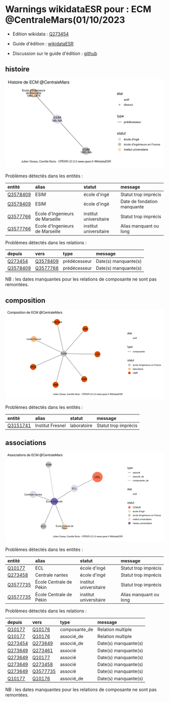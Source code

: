 Warnings wikidataESR pour : ECM @CentraleMars(01/10/2023
================

- Edition wikidata : [Q273454](https://www.wikidata.org/wiki/Q273454)
- Guide d'édition : [wikidataESR](https://github.com/cpesr/wikidataESR/)

- Discussion sur le guide d'édition : [github](https://github.com/cpesr/wikidataESR/issues)



## histoire 

![Graphique non généré](Q273454-histoire.png) 

Problèmes détectés dans les entités :

|entité                                             |alias                           |statut                 |message                     |
|:--------------------------------------------------|:-------------------------------|:----------------------|:---------------------------|
|[Q3578409](https://www.wikidata.org/wiki/Q3578409) |ESIM                            |école d'ingé           |Statut trop imprécis        |
|[Q3578409](https://www.wikidata.org/wiki/Q3578409) |ESIM                            |école d'ingé           |Date de fondation manquante |
|[Q3577766](https://www.wikidata.org/wiki/Q3577766) |Ecole d'Ingenieurs de Marseille |institut universitaire |Statut trop imprécis        |
|[Q3577766](https://www.wikidata.org/wiki/Q3577766) |Ecole d'Ingenieurs de Marseille |institut universitaire |Alias manquant ou long      |

Problèmes détectés dans les relations :

|depuis                                             |vers                                               |type         |message              |
|:--------------------------------------------------|:--------------------------------------------------|:------------|:--------------------|
|[Q273454](https://www.wikidata.org/wiki/Q273454)   |[Q3578409](https://www.wikidata.org/wiki/Q3578409) |prédécesseur |Date(s) manquante(s) |
|[Q3578409](https://www.wikidata.org/wiki/Q3578409) |[Q3577766](https://www.wikidata.org/wiki/Q3577766) |prédécesseur |Date(s) manquante(s) |

NB : les dates manquantes pour les relations de composante ne sont pas remontées. 



## composition 

![Graphique non généré](Q273454-composition.png) 

Problèmes détectés dans les entités :

|entité                                             |alias            |statut      |message              |
|:--------------------------------------------------|:----------------|:-----------|:--------------------|
|[Q3151741](https://www.wikidata.org/wiki/Q3151741) |Institut Fresnel |laboratoire |Statut trop imprécis |

 



## associations 

![Graphique non généré](Q273454-associations.png) 

Problèmes détectés dans les entités :

|entité                                             |alias                   |statut                 |message                |
|:--------------------------------------------------|:-----------------------|:----------------------|:----------------------|
|[Q10177](https://www.wikidata.org/wiki/Q10177)     |ECL                     |école d'ingé           |Statut trop imprécis   |
|[Q273458](https://www.wikidata.org/wiki/Q273458)   |Centrale nantes         |école d'ingé           |Statut trop imprécis   |
|[Q3577735](https://www.wikidata.org/wiki/Q3577735) |École Centrale de Pékin |institut universitaire |Statut trop imprécis   |
|[Q3577735](https://www.wikidata.org/wiki/Q3577735) |École Centrale de Pékin |institut universitaire |Alias manquant ou long |

Problèmes détectés dans les relations :

|depuis                                           |vers                                               |type          |message              |
|:------------------------------------------------|:--------------------------------------------------|:-------------|:--------------------|
|[Q10177](https://www.wikidata.org/wiki/Q10177)   |[Q10176](https://www.wikidata.org/wiki/Q10176)     |composante_de |Relation multiple    |
|[Q10177](https://www.wikidata.org/wiki/Q10177)   |[Q10176](https://www.wikidata.org/wiki/Q10176)     |associé_de    |Relation multiple    |
|[Q273454](https://www.wikidata.org/wiki/Q273454) |[Q273649](https://www.wikidata.org/wiki/Q273649)   |associé_de    |Date(s) manquante(s) |
|[Q273649](https://www.wikidata.org/wiki/Q273649) |[Q273461](https://www.wikidata.org/wiki/Q273461)   |associé       |Date(s) manquante(s) |
|[Q273649](https://www.wikidata.org/wiki/Q273649) |[Q10177](https://www.wikidata.org/wiki/Q10177)     |associé       |Date(s) manquante(s) |
|[Q273649](https://www.wikidata.org/wiki/Q273649) |[Q273458](https://www.wikidata.org/wiki/Q273458)   |associé       |Date(s) manquante(s) |
|[Q273649](https://www.wikidata.org/wiki/Q273649) |[Q3577735](https://www.wikidata.org/wiki/Q3577735) |associé       |Date(s) manquante(s) |
|[Q10177](https://www.wikidata.org/wiki/Q10177)   |[Q10176](https://www.wikidata.org/wiki/Q10176)     |associé_de    |Date(s) manquante(s) |

NB : les dates manquantes pour les relations de composante ne sont pas remontées. 

